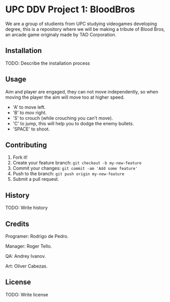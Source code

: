 
# UPC DDV Project 1: BloodBros
We are a group of studients from UPC studying videogames developing degree, this is a repository where we will be making a tribute of Blood Bros, an arcade game originaly made by TAD Corporation. 

## Installation
TODO: Describe the installation process
## Usage
Aim and player are engaged, they can not move independently, so when moving the player the aim will move too at higher speed. 
  - 'A' to move left. 
  - 'B' to mov right. 
  - 'S' to crouch (while crouching you can't move).
  - 'C' to jump, this will help you to dodge the enemy bullets.
  - 'SPACE' to shoot. 

## Contributing
1. Fork it!
2. Create your feature branch: `git checkout -b my-new-feature`
3. Commit your changes: `git commit -am 'Add some feature'`
4. Push to the branch: `git push origin my-new-feature`
5. Submit a pull request.


## History
TODO: Write history
## Credits
Programer: Rodrigo de Pedro.

Manager: Roger Tello.

QA: Andrey Ivanov. 

Art: Oliver Cabezas. 

## License
TODO: Write license

